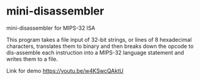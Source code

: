 # mini-disassembler
mini-disassembler for MIPS-32 ISA


This program takes a file input of 32-bit strings, or lines of 8 hexadecimal characters, translates them to binary and then breaks down the opcode to dis-assemble each instruction into a MIPS-32 language statement and writes them to a file.


Link for demo https://youtu.be/w4KSwcQAktU
